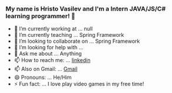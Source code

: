 ### My name is Hristo Vasilev and I'm a Intern JAVA/JS/C# learning programmer!  👋

- 🔭 I’m currently working at ... null
- 🌱 I’m currently teaching ... Spring Framework
- 👯 I’m looking to collaborate on ... Spring Framework
- 🤔 I’m looking for help with ... 
- 💬 Ask me about ... Anything
- 📫 How to reach me: ... [linkedin](https://www.linkedin.com/in/hristo-vasilev-60a61a204/)
- 📫 Also on Gmail: ... [Gmail](hristo.vasilev772@gmail.com)
- 😄 Pronouns: ... He/Him
- ⚡ Fun fact: ... I love play video games in my free time!
